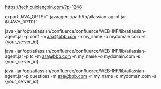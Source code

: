 https://tech.cuixiangbin.com/?p=1248

export JAVA_OPTS="-javaagent:/path/to/atlassian-agent.jar ${JAVA_OPTS}"

java -jar /opt/atlassian/confluence/confluence/WEB-INF/lib/atlassian-agent.jar -p conf -m aaa@bbb.com -n my_name -o mydomain.com -s {your_server_id}

java -jar /opt/atlassian/confluence/confluence/WEB-INF/lib/atlassian-agent.jar -p tc -m aaa@bbb.com -n my_name -o mydomain.com -s {your_server_id}

java -jar /opt/atlassian/confluence/confluence/WEB-INF/lib/atlassian-agent.jar -p questions -m aaa@bbb.com -n my_name -o mydomain.com -s {your_server_id}
